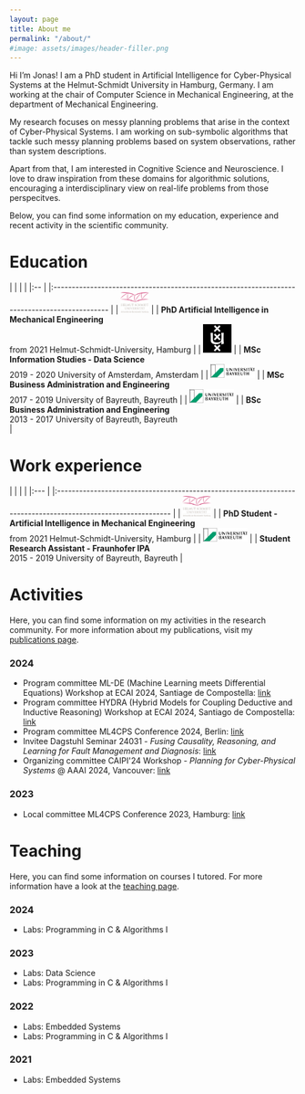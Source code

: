 ```yaml
---
layout: page
title: About me
permalink: "/about/"
#image: assets/images/header-filler.png
---
```


Hi I’m Jonas!
I am a PhD student in Artificial Intelligence for Cyber-Physical Systems at the Helmut-Schmidt University in Hamburg, Germany. 
I am working at the chair of Computer Science in Mechanical Engineering, at the department of Mechanical Engineering. 

My research focuses on messy planning problems that arise in the context of Cyber-Physical Systems. 
I am working on sub-symbolic algorithms that tackle such messy planning problems based on system observations, rather than system descriptions. 

Apart from that, I am interested in Cognitive Science and Neuroscience.
I love to draw inspiration from these domains for algorithmic solutions, encouraging a interdisciplinary view on real-life problems from those perspecitves. 

Below, you can find some information on my education, experience and recent activity in the scientific community. 


# Education

| | | |
|:-- |   |:--------------------------------------------------------------------------------------------- |
| <img src="../assets/images/logo-hsu.png" title="" alt="logo-hsu" width="50"> |  | **PhD Artificial Intelligence in Mechanical Engineering**<br/>from 2021 Helmut-Schmidt-University, Hamburg |
| <img title="" src="../assets/images/logo-uva.png" alt="logo-uva" width="50">  |  | **MSc Information Studies - Data Science**<br/>2019 - 2020 University of Amsterdam, Amsterdam            |
| <img title="" src="../assets/images/logo-bayreuth.png" alt="logo-bayr" width="78">  |  | **MSc Business Administration and Engineering**<br/>2017 - 2019 University of Bayreuth, Bayreuth        |
| <img title="" src="../assets/images/logo-bayreuth.png" alt="logo-bayr" width="78"> |  | **BSc Business Administration and Engineering**<br/>2013 - 2017 University of Bayreuth, Bayreuth<br/>   |

# Work experience

| | | |
|:--- |  |:------------------------------------------------------------------------------------------------------------- |
|  <img src="../assets/images/logo-hsu.png" title="" alt="image" width="50">  |  | **PhD Student - Artificial Intelligence in Mechanical Engineering**<br/>from 2021 Helmut-Schmidt-University, Hamburg |
|  <img title="" src="../assets/images/logo-bayreuth.png" alt="image" width="78"> |  | **Student Research Assistant - Fraunhofer IPA**<br/>2015 - 2019 University of Bayreuth, Bayreuth                      |


# Activities

Here, you can find some information on my activities in the research community.
For more information about my publications, visit my [publications page]({{site.baseurl}}/publications/).

### 2024
- Program committee ML-DE (Machine Learning meets Differential Equations) Workshop at ECAI 2024, Santiage de Compostella: [link](https://mlde-ecai-2024.github.io/)
- Program committee HYDRA (Hybrid Models for Coupling Deductive and Inductive Reasoning) Workshop at ECAI 2024, Santiago de Compostella: [link](https://sites.google.com/unical.it/hydra-2024/home-page)
- Program committee ML4CPS Conference 2024, Berlin: [link](https://www.hsu-hh.de/imb/en/ml4cps)
- Invitee Dagstuhl Seminar 24031 - *Fusing Causality, Reasoning, and Learning for Fault Management and Diagnosis*: [link](http://www.dagstuhl.de/24031)
- Organizing committee CAIPI'24 Workshop - *Planning for Cyber-Physical Systems* @ AAAI 2024, Vancouver: [link](https://aaai.org/aaai-conference/aaai-24-workshop-list/#ws07)

### 2023
- Local committee ML4CPS Conference 2023, Hamburg: [link](https://www.hsu-hh.de/imb/en/ml4cps)


# Teaching

Here, you can find some information on courses I tutored. For more information have a look at the [teaching page]({{site.baseurl}}/teaching/).


### 2024

- Labs: Programming in C & Algorithms I


### 2023 

- Labs: Data Science
- Labs: Programming in C & Algorithms I 


### 2022 

- Labs: Embedded Systems
- Labs: Programming in C & Algorithms I


### 2021

- Labs: Embedded Systems 

